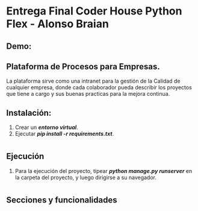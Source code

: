 # Entrega Final Coder House Python Flex - Alonso Braian
## Demo: 

## Plataforma de Procesos para Empresas.
La plataforma sirve como una intranet para la gestión de la Calidad de cualquier empresa, donde cada colaborador pueda describir los proyectos que tiene a cargo y sus buenas practicas para la mejora continua. 

## Instalación:
1. Crear un ***entorno virtual***.
2. Ejecutar ***pip install -r requirements.txt***.

#

## Ejecución
1. Para la ejecución del proyecto, tipear ***python manage.py runserver*** en la carpeta del proyecto, y luego dirigirse a su navegador.

#

## Secciones y funcionalidades



#
